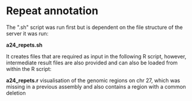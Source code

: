 


# Repeat annotation

The ".sh" script was run first but is dependent on the file structure of the server it was run:

**a24_repets.sh**


It creates files that are required as input in the following R script, however, intermediate result files are also provided and can also be loaded from within the R script:

**a24_repets.r**  visualisation of the genomic regions on chr 27, which was missing in a previous assembly and also contains a region with a common deletion


